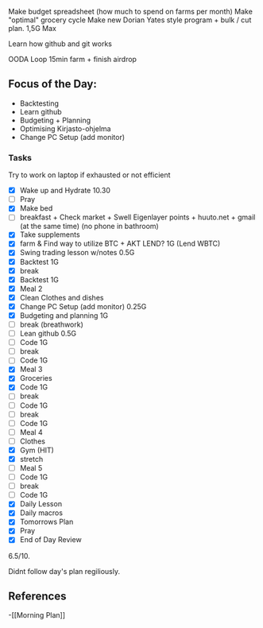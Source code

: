 Make budget spreadsheet (how much to spend on farms per month)
Make "optimal" grocery cycle
Make new Dorian Yates style program + bulk / cut plan. 1,5G Max

Learn how github and git works

OODA Loop 15min
farm + finish airdrop 
## Focus of the Day:

- Backtesting
- Learn github
- Budgeting + Planning
- Optimising Kirjasto-ohjelma
- Change PC Setup (add monitor)
### Tasks

Try to work on laptop if exhausted or not efficient

- [x] Wake up and Hydrate 10.30
- [ ] Pray
- [x] Make bed
- [ ] breakfast + Check market + Swell Eigenlayer points + huuto.net + gmail (at the same time) (no phone in bathroom)
- [x] Take supplements
- [x] farm & Find way to utilize BTC + AKT LEND? 1G (Lend WBTC)
- [x] Swing trading lesson w/notes 0.5G 
- [x] Backtest 1G
- [x] break 
- [x] Backtest 1G
- [x] Meal 2
- [x] Clean Clothes and dishes
- [x] Change PC Setup (add monitor) 0.25G
- [x] Budgeting and planning 1G
- [ ] break (breathwork)
- [ ] Lean github 0.5G
- [ ] Code 1G
- [ ] break
- [ ] Code 1G
- [x] Meal 3
- [x] Groceries
- [x] Code 1G
- [ ] break 
- [ ] Code 1G
- [ ] break
- [ ] Code 1G
- [ ] Meal 4
- [ ] Clothes 
- [x] Gym (HIT)
- [x] stretch
- [ ] Meal 5
- [ ] Code 1G
- [ ] break 
- [ ] Code 1G
- [x] Daily Lesson
- [x] Daily macros
- [x] Tomorrows Plan
- [x] Pray
- [x] End of Day Review

6.5/10. 

Didnt follow day's plan regiliously.  
## References
<!-- Links to pages not referenced in the content -->
-[[Morning Plan]]
